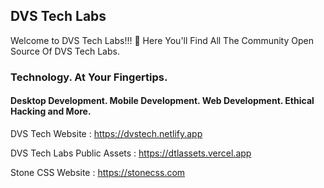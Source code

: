 ## DVS Tech Labs


Welcome to DVS Tech Labs!!! 👋 Here You'll Find All The Community Open Source Of DVS Tech Labs.

### Technology. At Your Fingertips.

#### Desktop Development. Mobile Development. Web Development. Ethical Hacking and More.

DVS Tech Website : <a href="https://dvstech.netlify.app/">https://dvstech.netlify.app</a>

DVS Tech Labs Public Assets : <a href="https://dtlassets.vercel.app/">https://dtlassets.vercel.app</a>

Stone CSS Website : <a href="https://stonecss.com/">https://stonecss.com</a>